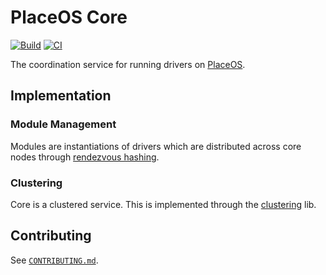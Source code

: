 # PlaceOS Core

[![Build](https://github.com/PlaceOS/core/actions/workflows/build.yml/badge.svg)](https://github.com/PlaceOS/core/actions/workflows/build.yml)
[![CI](https://github.com/PlaceOS/core/actions/workflows/ci.yml/badge.svg)](https://github.com/PlaceOS/core/actions/workflows/ci.yml)

The coordination service for running drivers on [PlaceOS](https://place.technology).

## Implementation

### Module Management

Modules are instantiations of drivers which are distributed across core nodes through [rendezvous hashing](https://github.com/aca-labs/hound-dog).

### Clustering

Core is a clustered service. This is implemented through the [clustering](https://github.com/aca-labs/clustering) lib.

## Contributing

See [`CONTRIBUTING.md`](./CONTRIBUTING.md).
